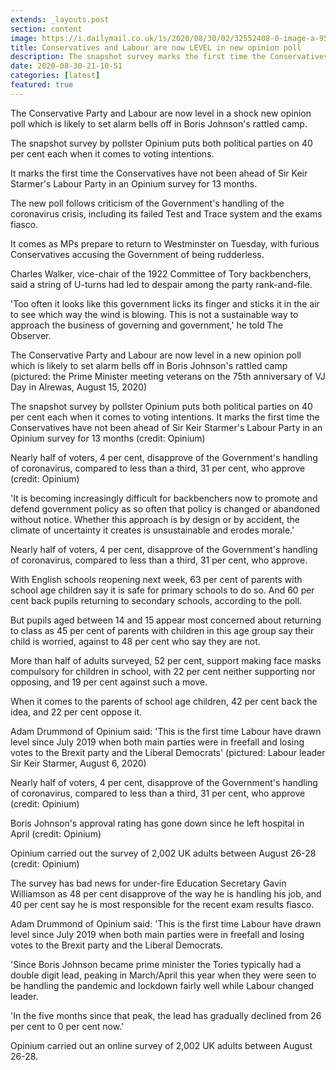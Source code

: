 ```yaml
---
extends: _layouts.post
section: content
image: https://i.dailymail.co.uk/1s/2020/08/30/02/32552408-0-image-a-95_1598749550406.jpg 
title: Conservatives and Labour are now LEVEL in new opinion poll 
description: The snapshot survey marks the first time the Conservatives have not been ahead of Sir Keir Starmer's Labour Party in an Opinium survey for 13 months. 
date: 2020-08-30-21-10-51 
categories: [latest] 
featured: true 
--- 
```

The Conservative Party and Labour are now level in a shock new opinion poll which is likely to set alarm bells off in Boris Johnson's rattled camp. 

The snapshot survey by pollster Opinium puts both political parties on 40 per cent each when it comes to voting intentions.

It marks the first time the Conservatives have not been ahead of Sir Keir Starmer's Labour Party in an Opinium survey for 13 months.

The new poll follows criticism of the Government's handling of the coronavirus crisis, including its failed Test and Trace system and the exams fiasco.

It comes as MPs prepare to return to Westminster on Tuesday, with furious Conservatives accusing the Government of being rudderless.

Charles Walker, vice-chair of the 1922 Committee of Tory backbenchers, said a string of U-turns had led to despair among the party rank-and-file.

'Too often it looks like this government licks its finger and sticks it in the air to see which way the wind is blowing. This is not a sustainable way to approach the business of governing and government,' he told The Observer.

The Conservative Party and Labour are now level in a new opinion poll which is likely to set alarm bells off in Boris Johnson's rattled camp (pictured: the Prime Minister meeting veterans on the 75th anniversary of VJ Day in Alrewas, August 15, 2020)

The snapshot survey by pollster Opinium puts both political parties on 40 per cent each when it comes to voting intentions. It marks the first time the Conservatives have not been ahead of Sir Keir Starmer's Labour Party in an Opinium survey for 13 months (credit: Opinium)

Nearly half of voters, 4 per cent, disapprove of the Government's handling of coronavirus, compared to less than a third, 31 per cent, who approve (credit: Opinium)

'It is becoming increasingly difficult for backbenchers now to promote and defend government policy as so often that policy is changed or abandoned without notice. Whether this approach is by design or by accident, the climate of uncertainty it creates is unsustainable and erodes morale.'  

Nearly half of voters, 4 per cent, disapprove of the Government's handling of coronavirus, compared to less than a third, 31 per cent, who approve.

With English schools reopening next week, 63 per cent of parents with school age children say it is safe for primary schools to do so. And 60 per cent back pupils returning to secondary schools, according to the poll.

But pupils aged between 14 and 15 appear most concerned about returning to class as 45 per cent of parents with children in this age group say their child is worried, against to 48 per cent who say they are not. 

More than half of adults surveyed, 52 per cent, support making face masks compulsory for children in school, with 22 per cent neither supporting nor opposing, and 19 per cent against such a move.

When it comes to the parents of school age children, 42 per cent back the idea, and 22 per cent oppose it.

Adam Drummond of Opinium said: 'This is the first time Labour have drawn level since July 2019 when both main parties were in freefall and losing votes to the Brexit party and the Liberal Democrats' (pictured: Labour leader Sir Keir Starmer, August 6, 2020)

Nearly half of voters, 4 per cent, disapprove of the Government's handling of coronavirus, compared to less than a third, 31 per cent, who approve (credit: Opinium)

Boris Johnson's approval rating has gone down since he left hospital in April (credit: Opinium)

Opinium carried out the survey of 2,002 UK adults between August 26-28 (credit: Opinium)

The survey has bad news for under-fire Education Secretary Gavin Williamson as 48 per cent disapprove of the way he is handling his job, and 40 per cent say he is most responsible for the recent exam results fiasco. 

Adam Drummond of Opinium said: 'This is the first time Labour have drawn level since July 2019 when both main parties were in freefall and losing votes to the Brexit party and the Liberal Democrats.

'Since Boris Johnson became prime minister the Tories typically had a double digit lead, peaking in March/April this year when they were seen to be handling the pandemic and lockdown fairly well while Labour changed leader. 

'In the five months since that peak, the lead has gradually declined from 26 per cent to 0 per cent now.'

Opinium carried out an online survey of 2,002 UK adults between August 26-28.  

